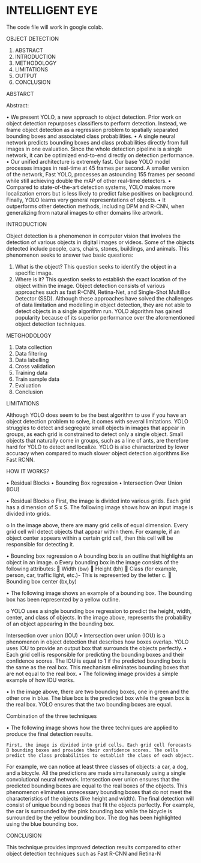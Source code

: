 # INTELLIGENT EYE

The code file will work in google colab.

OBJECT DETECTION

01.	ABSTRACT
02.	INTRODUCTION
03.	METHODOLOGY
04.	LIMITATIONS
05.	OUTPUT
06.	CONCLUSION

ABSTARCT

Abstract:

•	We present YOLO, a new approach to object detection. Prior work on object detection repurposes classifiers to perform detection. Instead, we frame object detection as a regression problem to spatially separated bounding boxes and associated class probabilities. 
•	A single neural network predicts bounding boxes and class probabilities directly from full images in one evaluation. Since the whole detection pipeline is a single network, it can be optimized end-to-end directly on detection performance. 
•	Our unified architecture is extremely fast. Our base YOLO model processes images in real-time at 45 frames per second. A smaller version of the network, Fast YOLO, processes an astounding 155 frames per second while still achieving double the mAP of other real-time detectors.
•	 Compared to state-of-the-art detection systems, YOLO makes more localization errors but is less likely to predict false positives on background. Finally, YOLO learns very general representations of objects.
•	 It outperforms other detection methods, including DPM and R-CNN, when generalizing from natural images to other domains like artwork.

INTRODUCTION

Object detection is a phenomenon in computer vision that involves the detection of various objects in digital images or videos. Some of the objects detected include people, cars, chairs, stones, buildings, and animals.
This phenomenon seeks to answer two basic questions:
1.	What is the object? This question seeks to identify the object in a specific image.
2.	Where is it? This question seeks to establish the exact location of the object within the image.
Object detection consists of various approaches such as fast R-CNN, Retina-Net, and Single-Shot MultiBox Detector (SSD). Although these approaches have solved the challenges of data limitation and modelling in object detection, they are not able to detect objects in a single algorithm run. YOLO algorithm has gained popularity because of its superior performance over the aforementioned object detection techniques.

METGHODOLOGY

01.	Data collection
02.	Data filtering
03.	Data labelling
04.	Cross validation
05.	Training data
06.	Train sample data
07.	Evaluation
08.	Conclusion

LIMITATIONS

Although YOLO does seem to be the best algorithm to use if you have an object detection problem to solve, it comes with several limitations.
YOLO struggles to detect and segregate small objects in images that appear in groups, as each grid is constrained to detect only a single object. Small objects that naturally come in groups, such as a line of ants, are therefore hard for YOLO to detect and localize.
YOLO is also characterized by lower accuracy when compared to much slower object detection algorithms like Fast RCNN.


HOW IT WORKS?

•	Residual Blocks
•	Bounding Box regression
•	Intersection Over Union (IOU)


•	Residual Blocks
o	 First, the image is divided into various grids. Each grid has a dimension of S x S. The following image shows how an input image is divided into grids.

 



o	In the image above, there are many grid cells of equal dimension. Every grid cell will detect objects that appear within them. For example, if an object center appears within a certain grid cell, then this cell will be responsible for detecting it.

•	Bounding box regression
o	A bounding box is an outline that highlights an object in an image.
o	Every bounding box in the image consists of the following attributes:
	Width (bw)
	Height (bh)
	Class (for example, person, car, traffic light, etc.)- This is represented by the letter c.
	Bounding box center (bx,by)

•	The following image shows an example of a bounding box. The bounding box has been represented by a yellow outline.

 
 

o	YOLO uses a single bounding box regression to predict the height, width, center, and class of objects. In the image above, represents the probability of an object appearing in the bounding box.

Intersection over union (IOU)
•	Intersection over union (IOU) is a phenomenon in object detection that describes how boxes overlap. YOLO uses IOU to provide an output box that surrounds the objects perfectly.
•	Each grid cell is responsible for predicting the bounding boxes and their confidence scores. The IOU is equal to 1 if the predicted bounding box is the same as the real box. This mechanism eliminates bounding boxes that are not equal to the real box.
•	The following image provides a simple example of how IOU works.

 


•	In the image above, there are two bounding boxes, one in green and the other one in blue. The blue box is the predicted box while the green box is the real box. YOLO ensures that the two bounding boxes are equal.


Combination of the three techniques

•	The following image shows how the three techniques are applied to produce the final detection results.
 






	First, the image is divided into grid cells. Each grid cell forecasts B bounding boxes and provides their confidence scores. The cells predict the class probabilities to establish the class of each object.
For example, we can notice at least three classes of objects: a car, a dog, and a bicycle. All the predictions are made simultaneously using a single convolutional neural network.
Intersection over union ensures that the predicted bounding boxes are equal to the real boxes of the objects. This phenomenon eliminates unnecessary bounding boxes that do not meet the characteristics of the objects (like height and width). The final detection will consist of unique bounding boxes that fit the objects perfectly.
For example, the car is surrounded by the pink bounding box while the bicycle is surrounded by the yellow bounding box. The dog has been highlighted using the blue bounding box.
  		
CONCLUSION

This technique provides improved detection results compared to other object detection techniques such as Fast R-CNN and Retina-N
